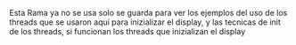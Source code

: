 Esta Rama ya no se usa solo se guarda para ver los ejemplos del uso de los threads que se usaron aqui para inizializar el display, y las tecnicas de init de los threads, si funcionan los threads que inizializan el display
